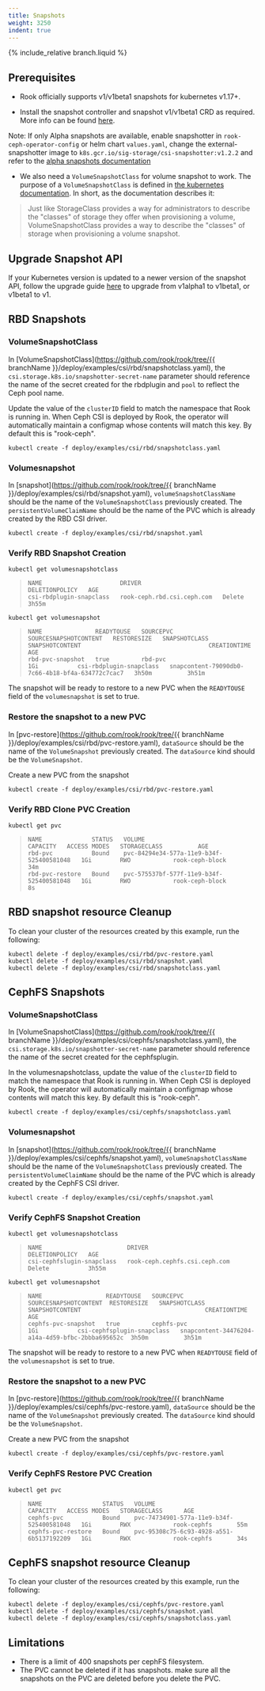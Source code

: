 ```yaml
---
title: Snapshots
weight: 3250
indent: true
---
```

{% include_relative branch.liquid %}

## Prerequisites

- Rook officially supports v1/v1beta1 snapshots for kubernetes v1.17+.

- Install the snapshot controller and snapshot v1/v1beta1 CRD as required. More info can be found [here](https://github.com/kubernetes-csi/external-snapshotter/tree/v4.0.0#usage).

Note: If only Alpha snapshots are available, enable snapshotter in `rook-ceph-operator-config` or helm chart `values.yaml`, change the external-snapshotter image to `k8s.gcr.io/sig-storage/csi-snapshotter:v1.2.2` and refer to the [alpha snapshots documentation](https://github.com/rook/rook/blob/release-1.3/Documentation/ceph-csi-drivers.md#rbd-snapshots)

* We also need a `VolumeSnapshotClass` for volume snapshot to work. The purpose of a `VolumeSnapshotClass` is
defined in [the kubernetes
documentation](https://kubernetes.io/docs/concepts/storage/volume-snapshot-classes/).
In short, as the documentation describes it:

> Just like StorageClass provides a way for administrators to describe the
> "classes" of storage they offer when provisioning a volume,
> VolumeSnapshotClass provides a way to describe the "classes" of storage when
> provisioning a volume snapshot.

## Upgrade Snapshot API

If your Kubernetes version is updated to a newer version of the snapshot API, follow the upgrade guide [here](https://github.com/kubernetes-csi/external-snapshotter/tree/v4.0.0#upgrade) to upgrade from v1alpha1 to v1beta1, or v1beta1 to v1.

## RBD Snapshots

### VolumeSnapshotClass

In [VolumeSnapshotClass](https://github.com/rook/rook/tree/{{ branchName }}/deploy/examples/csi/rbd/snapshotclass.yaml),
the `csi.storage.k8s.io/snapshotter-secret-name` parameter should reference the
name of the secret created for the rbdplugin and `pool` to reflect the Ceph pool name.

Update the value of the `clusterID` field to match the namespace that Rook is
running in. When Ceph CSI is deployed by Rook, the operator will automatically
maintain a configmap whose contents will match this key. By default this is
"rook-ceph".

```console
kubectl create -f deploy/examples/csi/rbd/snapshotclass.yaml
```

### Volumesnapshot

In [snapshot](https://github.com/rook/rook/tree/{{ branchName }}/deploy/examples/csi/rbd/snapshot.yaml),
`volumeSnapshotClassName` should be the name of the `VolumeSnapshotClass`
previously created. The `persistentVolumeClaimName` should be the name of the
PVC which is already created by the RBD CSI driver.

```console
kubectl create -f deploy/examples/csi/rbd/snapshot.yaml
```

### Verify RBD Snapshot Creation

```console
kubectl get volumesnapshotclass
```

>```
>NAME                      DRIVER                       DELETIONPOLICY   AGE
>csi-rbdplugin-snapclass   rook-ceph.rbd.csi.ceph.com   Delete           3h55m
>```

```console
kubectl get volumesnapshot
```

>```
>NAME               READYTOUSE   SOURCEPVC   SOURCESNAPSHOTCONTENT   RESTORESIZE   SNAPSHOTCLASS             SNAPSHOTCONTENT                                    CREATIONTIME   AGE
>rbd-pvc-snapshot   true         rbd-pvc                             1Gi           csi-rbdplugin-snapclass   snapcontent-79090db0-7c66-4b18-bf4a-634772c7cac7   3h50m          3h51m
>```

The snapshot will be ready to restore to a new PVC when the `READYTOUSE` field of the
`volumesnapshot` is set to true.

### Restore the snapshot to a new PVC

In
[pvc-restore](https://github.com/rook/rook/tree/{{ branchName }}/deploy/examples/csi/rbd/pvc-restore.yaml),
`dataSource` should be the name of the `VolumeSnapshot` previously
created. The `dataSource` kind should be the `VolumeSnapshot`.

Create a new PVC from the snapshot

```console
kubectl create -f deploy/examples/csi/rbd/pvc-restore.yaml
```

### Verify RBD Clone PVC Creation

```console
kubectl get pvc
```
>```
>NAME              STATUS   VOLUME                                     CAPACITY   ACCESS MODES   STORAGECLASS          AGE
>rbd-pvc           Bound    pvc-84294e34-577a-11e9-b34f-525400581048   1Gi        RWO            rook-ceph-block       34m
>rbd-pvc-restore   Bound    pvc-575537bf-577f-11e9-b34f-525400581048   1Gi        RWO            rook-ceph-block       8s
>```

## RBD snapshot resource Cleanup

To clean your cluster of the resources created by this example, run the following:

```console
kubectl delete -f deploy/examples/csi/rbd/pvc-restore.yaml
kubectl delete -f deploy/examples/csi/rbd/snapshot.yaml
kubectl delete -f deploy/examples/csi/rbd/snapshotclass.yaml
```

## CephFS Snapshots

### VolumeSnapshotClass

In [VolumeSnapshotClass](https://github.com/rook/rook/tree/{{ branchName }}/deploy/examples/csi/cephfs/snapshotclass.yaml),
the `csi.storage.k8s.io/snapshotter-secret-name` parameter should reference the
name of the secret created for the cephfsplugin.

In the volumesnapshotclass, update the value of the `clusterID` field to match the namespace that Rook is
running in. When Ceph CSI is deployed by Rook, the operator will automatically
maintain a configmap whose contents will match this key. By default this is
"rook-ceph".


```console
kubectl create -f deploy/examples/csi/cephfs/snapshotclass.yaml
```

### Volumesnapshot

In [snapshot](https://github.com/rook/rook/tree/{{ branchName }}/deploy/examples/csi/cephfs/snapshot.yaml),
`volumeSnapshotClassName` should be the name of the `VolumeSnapshotClass`
previously created. The `persistentVolumeClaimName` should be the name of the
PVC which is already created by the CephFS CSI driver.

```console
kubectl create -f deploy/examples/csi/cephfs/snapshot.yaml
```

### Verify CephFS Snapshot Creation

```console
kubectl get volumesnapshotclass
```
>```
>NAME                        DRIVER                          DELETIONPOLICY   AGE
>csi-cephfslugin-snapclass   rook-ceph.cephfs.csi.ceph.com   Delete           3h55m
>```
```console
kubectl get volumesnapshot
```

>```
>NAME                  READYTOUSE   SOURCEPVC   SOURCESNAPSHOTCONTENT  RESTORESIZE   SNAPSHOTCLASS                SNAPSHOTCONTENT                                   CREATIONTIME   AGE
>cephfs-pvc-snapshot   true         cephfs-pvc                         1Gi           csi-cephfsplugin-snapclass   snapcontent-34476204-a14a-4d59-bfbc-2bbba695652c  3h50m          3h51m
>```

The snapshot will be ready to restore to a new PVC when `READYTOUSE` field of the
`volumesnapshot` is set to true.

### Restore the snapshot to a new PVC

In
[pvc-restore](https://github.com/rook/rook/tree/{{ branchName }}/deploy/examples/csi/cephfs/pvc-restore.yaml),
`dataSource` should be the name of the `VolumeSnapshot` previously
created. The `dataSource` kind should be the `VolumeSnapshot`.

Create a new PVC from the snapshot

```console
kubectl create -f deploy/examples/csi/cephfs/pvc-restore.yaml
```

### Verify CephFS Restore PVC Creation

```console
kubectl get pvc
```

>```
>NAME                 STATUS   VOLUME                                     CAPACITY   ACCESS MODES   STORAGECLASS      AGE
>cephfs-pvc           Bound    pvc-74734901-577a-11e9-b34f-525400581048   1Gi        RWX            rook-cephfs       55m
>cephfs-pvc-restore   Bound    pvc-95308c75-6c93-4928-a551-6b5137192209   1Gi        RWX            rook-cephfs       34s
>```

## CephFS snapshot resource Cleanup

To clean your cluster of the resources created by this example, run the following:

```console
kubectl delete -f deploy/examples/csi/cephfs/pvc-restore.yaml
kubectl delete -f deploy/examples/csi/cephfs/snapshot.yaml
kubectl delete -f deploy/examples/csi/cephfs/snapshotclass.yaml
```

## Limitations

* There is a limit of 400 snapshots per cephFS filesystem.
* The PVC cannot be deleted if it has snapshots. make sure all the snapshots on the PVC are deleted before you delete the PVC.
